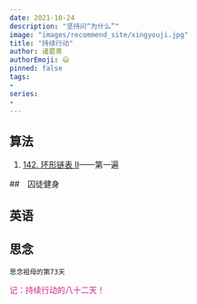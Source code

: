```yaml
---
date: 2021-10-24
description: "坚持问“为什么”"
image: "images/recommend_site/xingyouji.jpg"
title: "持续行动"
author: 诸葛青
authorEmoji: 😃
pinned: false
tags:
- 
series:
-
---
```


## 算法
1. [142. 环形链表 II](https://leetcode-cn.com/problems/linked-list-cycle-ii/)——第一遍


##　囚徒健身 


## 英语


## 思念
``思念祖母的第73天``


<font color=VioletRed>记：持续行动的八十二天！</font>

